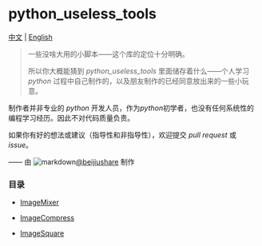 # python_useless_tools

[中文](README_zh.md) | [English](README.md)

> 一些没啥大用的小脚本——这个库的定位十分明确。
>
> 所以你大概能猜到 _python_useless_tools_ 里面储存着什么——个人学习 _python_ 过程中自己制作的，以及朋友制作的已经同意放出来的一些小玩意。

制作者并非专业的 _python_ 开发人员，作为*python*初学者，也没有任何系统性的编程学习经历。因此不对代码质量负责。

如果你有好的想法或建议（指导性和非指导性），欢迎提交 _pull request_ 或 _issue_。

—— 由 ![markdown](https://i0.hdslb.com/bfs/emote/8e7f71cda83ce407b0684702983399f8ed982f17.png@40w_40h.avif)[@beijiushare](https://github.com/beijiushare) 制作

### 目录

- [ImageMixer](https://github.com/beijiushare/python_useless_tools/tree/main/ImageMixer)

- [ImageCompress](https://github.com/beijiushare/python_useless_tools/tree/main/ImageCompress)

- [ImageSquare](https://github.com/beijiushare/python_useless_tools/tree/main/ImageSquare)
